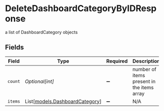 # DeleteDashboardCategoryByIDResponse

a list of DashboardCategory objects


## Fields

| Field                                                            | Type                                                             | Required                                                         | Description                                                      |
| ---------------------------------------------------------------- | ---------------------------------------------------------------- | ---------------------------------------------------------------- | ---------------------------------------------------------------- |
| `count`                                                          | *Optional[int]*                                                  | :heavy_minus_sign:                                               | number of items present in the items array                       |
| `items`                                                          | List[[models.DashboardCategory](../models/dashboardcategory.md)] | :heavy_minus_sign:                                               | N/A                                                              |